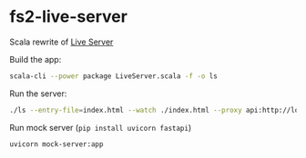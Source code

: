 # fs2-live-server

Scala rewrite of [Live Server](https://github.com/tapio/live-server) 

Build the app:
```bash
scala-cli --power package LiveServer.scala -f -o ls
```
Run the server:
```bash
./ls --entry-file=index.html --watch ./index.html --proxy api:http://localhost:8090 --verbose
```

Run mock server (`pip install uvicorn fastapi`)
```bash
uvicorn mock-server:app
```


